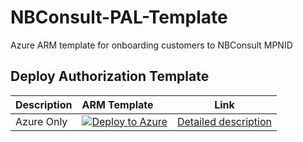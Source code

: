 # NBConsult-PAL-Template
Azure ARM template for onboarding customers to NBConsult MPNID

## Deploy Authorization Template

| Description | ARM Template | Link |
|:-------------|:-------------|------|
| Azure Only |[![Deploy to Azure](https://aka.ms/deploytoazurebutton)](https://portal.azure.com/#create/Microsoft.Template/uri/https%3A%2F%2Fraw.githubusercontent.com%2Fmatthewjlevy%2FNBConsult-PAL-Template%2Fmain%2FAuthorisation.json)| [Detailed description](./reference/wingtip/README.md) |
